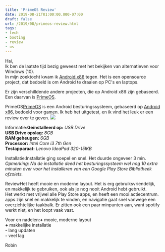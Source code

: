 ```yaml
---
title: 'PrimeOS Review'
date: 2019-08-21T01:00:00.000-07:00
draft: false
url: /2019/08/primeos-review.html
tags: 
- tech
- booting
- review
- os
---
```


Hai,  
Ik ben de laatste tijd bezig geweest met het bekijken van alternatieven voor Windows (10).  
In mijn zoektocht kwam ik [Android x86](https://www.android-x86.org/) tegen. Het is een opensource project, dat bedoeld is om Android te draaien op PC's en laptops.  
  
Er zijn verschilldende andere projecten, die op Android x86 zijn gebaseerd. Een daarvan is [PrimeOS](http://primeos.in/).  
  

PrimeOS[PrimeOS](http://primeos.in/) is een Android besturingssysteem, gebaseerd op [Android x86](https://www.android-x86.org/), bedoeld voor gamen. Ik heb het uitgetest, en ik vind het leuk er een review over te geven. [![](https://primeos.in/assets/logo.png)](https://primeos.in/assets/logo.png)

  

Informatie:**Geïnstalleerd op:** _USB Drive_  
**USB Drive opslag:** _8GB_  
**RAM geheugen:** _6GB_  
**Processor:** _Intel Core i3 7th Gen_  
**Testapparaat:** _Lenovo IdeaPad 320-15IKB_

Installatie:Installatie ging soepel en snel. Het duurde ongeveer 3 min.  
_Opmerking: Na de installatie deed het besturingssysteem wel nog 10 extra minuten over voor het installeren van een Google Play Store Bibliotheek ofzoiets._

ReviewHet heeft mooie en moderne layout. Het is erg gebruiksvriendelijk, en makkelijk te gebruiken, ook als je nog nooit Android hebt gebruikt.  
Het werkt met vrijwel alle Play Store apps, en heeft een mooi actiecentrum. apps zijn snel en makkelijk te vinden, en navigatie gaat snel vanwege een overzichtelijke taakbalk. Er zitten ook een paar minpunten aan, want spotify werkt niet, en het loopt vaak vast.

Voor en nadelen:**+** mooie, moderne layout  
**+** makkelijke installatie  
**\-** lang updaten  
**\-** veel lag

Robin